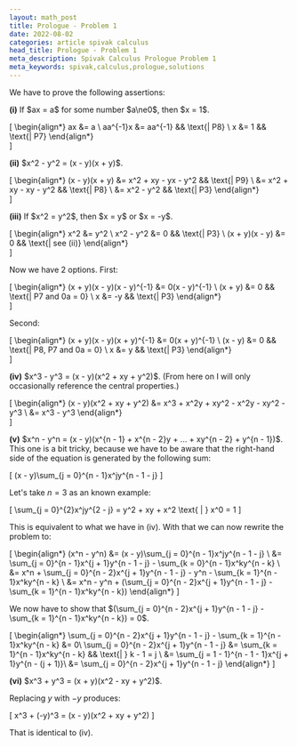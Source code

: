 ```yaml
---
layout: math_post
title: Prologue - Problem 1
date: 2022-08-02
categories: article spivak calculus
head_title: Prologue - Problem 1
meta_description: Spivak Calculus Prologue Problem 1
meta_keywords: spivak,calculus,prologue,solutions
---
```


We have to prove the following assertions:

<p>
<strong>(i)</strong> If $ax = a$ for some number $a\ne0$, then $x = 1$.

\[
  \begin{align*}
    ax &= a \\
    aa^{-1}x &= aa^{-1} && \text{| P8} \\
    x &= 1 && \text{| P7}
  \end{align*}   
\]
</p>

<p>
<strong>(ii)</strong> $x^2 - y^2 = (x - y)(x + y)$.

\[
  \begin{align*}
    (x - y)(x + y) &= x^2 + xy - yx - y^2 && \text{| P9} \\
                   &= x^2 + xy - xy - y^2 && \text{| P8} \\
                   &= x^2 - y^2 && \text{| P3}
  \end{align*}   
\]
</p>

<p>
<strong>(iii)</strong> If $x^2 = y^2$, then $x = y$ or $x = -y$.

\[
  \begin{align*}
    x^2 &= y^2 \\
    x^2 - y^2 &= 0 && \text{| P3} \\
    (x + y)(x - y) &= 0 && \text{| see (ii)}
  \end{align*}   
\]

Now we have 2 options. First:

\[
  \begin{align*}
      (x + y)(x - y)(x - y)^{-1} &= 0(x - y)^{-1} \\
      (x + y) &= 0 && \text{| P7 and 0a = 0} \\
      x &= -y && \text{| P3}
  \end{align*}   
\]

Second:

\[
  \begin{align*}
      (x + y)(x - y)(x + y)^{-1} &= 0(x + y)^{-1} \\
      (x - y) &= 0 && \text{| P8, P7 and 0a = 0} \\
      x &= y && \text{| P3}
  \end{align*}   
\]
</p>

<p>
<strong>(iv)</strong> $x^3 - y^3 = (x - y)(x^2 + xy + y^2)$. (From here on I will only occasionally reference the central properties.)

\[
  \begin{align*}
      (x - y)(x^2 + xy + y^2) &= x^3 + x^2y + xy^2 - x^2y - xy^2 - y^3 \\
                              &= x^3 - y^3 
  \end{align*}   
\]
</p>

<p>
<strong>(v)</strong> $x^n - y^n = (x - y)(x^{n - 1} + x^{n - 2}y + ... + xy^{n - 2} + y^{n - 1})$. This one is a bit tricky, because we have to be aware that the right-hand side of the equation is generated by the following sum:

\[
  (x - y)\sum_{j = 0}^{n - 1}x^jy^{n - 1 - j}
\]

Let's take $n = 3$ as an known example:

\[
  \sum_{j = 0}^{2}x^jy^{2 - j} = y^2 + xy + x^2 \text{ | } x^0 = 1
\]

This is equivalent to what we have in (iv). With that we can now rewrite the problem to:

\[
  \begin{align*}
      (x^n - y^n) &= (x - y)\sum_{j = 0}^{n - 1}x^jy^{n - 1 - j} \\
                  &= \sum_{j = 0}^{n - 1}x^{j + 1}y^{n - 1 - j} - \sum_{k = 0}^{n - 1}x^ky^{n - k} \\
                  &= x^n + \sum_{j = 0}^{n - 2}x^{j + 1}y^{n - 1 - j} - y^n - \sum_{k = 1}^{n - 1}x^ky^{n - k} \\
                  &= x^n - y^n + (\sum_{j = 0}^{n - 2}x^{j + 1}y^{n - 1 - j} - \sum_{k = 1}^{n - 1}x^ky^{n - k})
  \end{align*}
\]

We now have to show that $(\sum_{j = 0}^{n - 2}x^{j + 1}y^{n - 1 - j} - \sum_{k = 1}^{n - 1}x^ky^{n - k}) = 0$.

\[
  \begin{align*}
      \sum_{j = 0}^{n - 2}x^{j + 1}y^{n - 1 - j} - \sum_{k = 1}^{n - 1}x^ky^{n - k} &= 0\\
      \sum_{j = 0}^{n - 2}x^{j + 1}y^{n - 1 - j} &= \sum_{k = 1}^{n - 1}x^ky^{n - k} && \text{| } k - 1 = j \\
      &= \sum_{j = 1 - 1}^{n - 1 - 1}x^{j + 1}y^{n - (j + 1)}\\
      &= \sum_{j = 0}^{n - 2}x^{j + 1}y^{n - 1 - j}
  \end{align*}
\]
</p>

<p>
<strong>(vi)</strong> $x^3 + y^3 = (x + y)(x^2 - xy + y^2)$.

Replacing $y$ with $-y$ produces:

\[
 x^3 + (-y)^3 = (x - y)(x^2 + xy + y^2)
\]

That is identical to (iv).
</p>